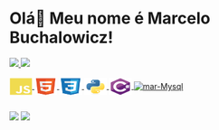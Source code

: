 # Olá👋 Meu nome é Marcelo Buchalowicz!
<div>
  <a href="https://github.com/MarceloBuch">
  <img height="180em" src="https://github-readme-stats.vercel.app/api?username=MarceloBuch&show_icons=true&theme=vue-dark&include_all_commits=true&count_private=true"/> 
  <img height="180em" src="https://github-readme-stats.vercel.app/api/top-langs/?username=MarceloBuch&layout=compact&langs_count=7&theme=vue-dark"/>
</div>
<div style="display: inline_block"><br>
  <img align="center" alt="mar-Js" height="30" width="40" src="https://raw.githubusercontent.com/devicons/devicon/master/icons/javascript/javascript-plain.svg">
  <img align="center" alt="mar-HTML" height="30" width="40" src="https://raw.githubusercontent.com/devicons/devicon/master/icons/html5/html5-original.svg">
  <img align="center" alt="mar-CSS" height="30" width="40" src="https://raw.githubusercontent.com/devicons/devicon/master/icons/css3/css3-original.svg">
  <img align="center" alt="mar-Python" height="30" width="40" src="https://raw.githubusercontent.com/devicons/devicon/master/icons/python/python-original.svg">
  <img align="center" alt="mar-Csharp" height="30" width="40" src="https://raw.githubusercontent.com/devicons/devicon/master/icons/csharp/csharp-original.svg">
  <img align="center" alt="mar-Mysql" height="30" width="40" src="https://cdn.jsdelivr.net/gh/devicons/devicon/icons/mysql/mysql-original.svg">
</div>

  ##
  
<div> 
  <a href = "mailto:marcelo.buch12@gmail.com"><img src="https://img.shields.io/badge/-Gmail-%23333?style=for-the-badge&logo=gmail&logoColor=white" target="_blank"></a>
  <a href="https://www.linkedin.com/in/marcelo-buchalowicz/" target="_blank"><img src="https://img.shields.io/badge/-LinkedIn-%230077B5?style=for-the-badge&logo=linkedin&logoColor=white" target="_blank"></a> 
